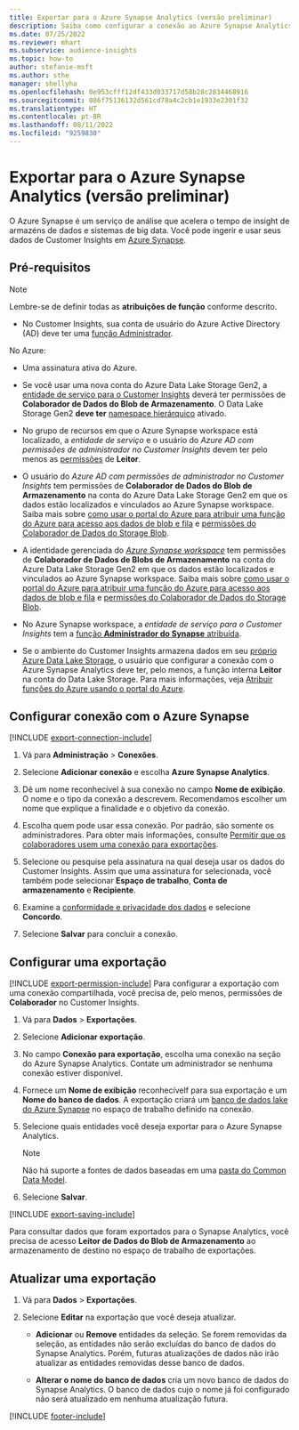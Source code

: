 ```yaml
---
title: Exportar para o Azure Synapse Analytics (versão preliminar)
description: Saiba como configurar a conexão ao Azure Synapse Analytics.
ms.date: 07/25/2022
ms.reviewer: mhart
ms.subservice: audience-insights
ms.topic: how-to
author: stefanie-msft
ms.author: sthe
manager: shellyha
ms.openlocfilehash: 0e953cfff12df433d033717d58b28c2834468916
ms.sourcegitcommit: 086f75136132d561cd78a4c2cb1e1933e2301f32
ms.translationtype: HT
ms.contentlocale: pt-BR
ms.lasthandoff: 08/11/2022
ms.locfileid: "9259830"
---
```

# <a name="export-data-to-azure-synapse-analytics-preview"></a>Exportar para o Azure Synapse Analytics (versão preliminar)

O Azure Synapse é um serviço de análise que acelera o tempo de insight de armazéns de dados e sistemas de big data. Você pode ingerir e usar seus dados de Customer Insights em [Azure Synapse](/azure/synapse-analytics/overview-what-is).

## <a name="prerequisites"></a>Pré-requisitos

> [!NOTE]
> Lembre-se de definir todas as **atribuições de função** conforme descrito.

- No Customer Insights, sua conta de usuário do Azure Active Directory (AD) deve ter uma [função Administrador](permissions.md#add-users).

No Azure:

- Uma assinatura ativa do Azure.

- Se você usar uma nova conta do Azure Data Lake Storage Gen2, a [entidade de serviço para o Customer Insights](connect-service-principal.md) deverá ter permissões de **Colaborador de Dados do Blob de Armazenamento**. O Data Lake Storage Gen2 **deve ter** [namespace hierárquico](/azure/storage/blobs/data-lake-storage-namespace) ativado.

- No grupo de recursos em que o Azure Synapse workspace está localizado, a *entidade de serviço* e o usuário do *Azure AD com permissões de administrador no Customer Insights* devem ter pelo menos as [permissões](/azure/role-based-access-control/role-assignments-portal) de **Leitor**.

- O usuário do *Azure AD com permissões de administrador no Customer Insights* tem permissões de **Colaborador de Dados do Blob de Armazenamento** na conta do Azure Data Lake Storage Gen2 em que os dados estão localizados e vinculados ao Azure Synapse workspace. Saiba mais sobre [como usar o portal do Azure para atribuir uma função do Azure para acesso aos dados de blob e fila](/azure/storage/common/storage-auth-aad-rbac-portal) e [permissões do Colaborador de Dados do Storage Blob](/azure/role-based-access-control/built-in-roles#storage-blob-data-contributor).

- A identidade gerenciada do *[Azure Synapse workspace](/azure/synapse-analytics/security/synapse-workspace-managed-identity)* tem permissões de **Colaborador de Dados de Blobs de Armazenamento** na conta do Azure Data Lake Storage Gen2 em que os dados estão localizados e vinculados ao Azure Synapse workspace. Saiba mais sobre [como usar o portal do Azure para atribuir uma função do Azure para acesso aos dados de blob e fila](/azure/storage/common/storage-auth-aad-rbac-portal) e [permissões do Colaborador de Dados do Storage Blob](/azure/role-based-access-control/built-in-roles#storage-blob-data-contributor).

- No Azure Synapse workspace, a *entidade de serviço para o Customer Insights* tem a [função **Administrador do Synapse** atribuída](/azure/synapse-analytics/security/how-to-set-up-access-control).

- Se o ambiente do Customer Insights armazena dados em seu [próprio Azure Data Lake Storage](own-data-lake-storage.md), o usuário que configurar a conexão com o Azure Synapse Analytics deve ter, pelo menos, a função interna **Leitor** na conta do Data Lake Storage. Para mais informações, veja [Atribuir funções do Azure usando o portal do Azure](/azure/role-based-access-control/role-assignments-portal).

## <a name="set-up-connection-to-azure-synapse"></a>Configurar conexão com o Azure Synapse

[!INCLUDE [export-connection-include](includes/export-connection-admn.md)]

1. Vá para **Administração** > **Conexões**.

1. Selecione **Adicionar conexão** e escolha **Azure Synapse Analytics**.

1. Dê um nome reconhecível à sua conexão no campo **Nome de exibição**. O nome e o tipo da conexão a descrevem. Recomendamos escolher um nome que explique a finalidade e o objetivo da conexão.

1. Escolha quem pode usar essa conexão. Por padrão, são somente os administradores. Para obter mais informações, consulte [Permitir que os colaboradores usem uma conexão para exportações](connections.md#allow-contributors-to-use-a-connection-for-exports).

1. Selecione ou pesquise pela assinatura na qual deseja usar os dados do Customer Insights. Assim que uma assinatura for selecionada, você também pode selecionar **Espaço de trabalho**, **Conta de armazenamento** e **Recipiente**.

1. Examine a [conformidade e privacidade dos dados](connections.md#data-privacy-and-compliance) e selecione **Concordo**.

1. Selecione **Salvar** para concluir a conexão.

## <a name="configure-an-export"></a>Configurar uma exportação

[!INCLUDE [export-permission-include](includes/export-permission.md)] Para configurar a exportação com uma conexão compartilhada, você precisa de, pelo menos, permissões de **Colaborador** no Customer Insights.

1. Vá para **Dados** > **Exportações**.

1. Selecione **Adicionar exportação**.

1. No campo **Conexão para exportação**, escolha uma conexão na seção do Azure Synapse Analytics. Contate um administrador se nenhuma conexão estiver disponível.

1. Fornece um **Nome de exibição** reconhecívelf para sua exportação e um **Nome do banco de dados**. A exportação criará um [banco de dados lake do Azure Synapse](/azure/synapse-analytics/database-designer/concepts-lake-database) no espaço de trabalho definido na conexão.

1. Selecione quais entidades você deseja exportar para o Azure Synapse Analytics.
   > [!NOTE]
   > Não há suporte a fontes de dados baseadas em uma [pasta do Common Data Model](connect-common-data-model.md).

1. Selecione **Salvar**.

[!INCLUDE [export-saving-include](includes/export-saving.md)]

Para consultar dados que foram exportados para o Synapse Analytics, você precisa de acesso **Leitor de Dados do Blob de Armazenamento** ao armazenamento de destino no espaço de trabalho de exportações.

## <a name="update-an-export"></a>Atualizar uma exportação

1. Vá para **Dados** > **Exportações**.

1. Selecione **Editar** na exportação que você deseja atualizar.

   - **Adicionar** ou **Remove** entidades da seleção. Se forem removidas da seleção, as entidades não serão excluídas do banco de dados do Synapse Analytics. Porém, futuras atualizações de dados não irão atualizar as entidades removidas desse banco de dados.

   - **Alterar o nome do banco de dados** cria um novo banco de dados do Synapse Analytics. O banco de dados cujo o nome já foi configurado não será atualizado em nenhuma atualização futura.

[!INCLUDE [footer-include](includes/footer-banner.md)]
